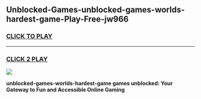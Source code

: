 
## Unblocked-Games-unblocked-games-worlds-hardest-game-Play-Free-jw966
<h3>
<a href="https://premium76.site?title=unblocked-games-worlds-hardest-game&ref=24M">CLICK TO PLAY</a></h3>
<hr>

<h3>
<a href="https://premium76.site?title=unblocked-games-worlds-hardest-game&ref=24M">CLICK 2 PLAY</a>
  
</h3>

<a href="https://premium76.site?title=unblocked-games-worlds-hardest-game&ref=24M"><img src="https://clearcache.store/games.png"></a>


**unblocked-games-worlds-hardest-game games unblocked: Your Gateway to Fun and Accessible Online Gaming**
